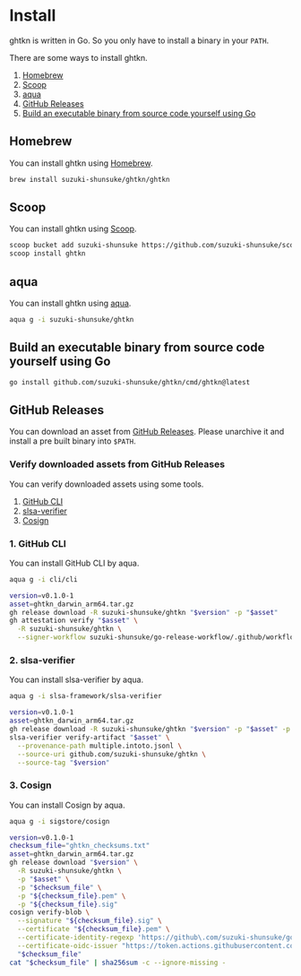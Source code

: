 # Install

ghtkn is written in Go. So you only have to install a binary in your `PATH`.

There are some ways to install ghtkn.

1. [Homebrew](#homebrew)
1. [Scoop](#scoop)
1. [aqua](#aqua)
1. [GitHub Releases](#github-releases)
1. [Build an executable binary from source code yourself using Go](#build-an-executable-binary-from-source-code-yourself-using-go)

## Homebrew

You can install ghtkn using [Homebrew](https://brew.sh/).

```sh
brew install suzuki-shunsuke/ghtkn/ghtkn
```

## Scoop

You can install ghtkn using [Scoop](https://scoop.sh/).

```sh
scoop bucket add suzuki-shunsuke https://github.com/suzuki-shunsuke/scoop-bucket
scoop install ghtkn
```

## aqua

You can install ghtkn using [aqua](https://aquaproj.github.io/).

```sh
aqua g -i suzuki-shunsuke/ghtkn
```

## Build an executable binary from source code yourself using Go

```sh
go install github.com/suzuki-shunsuke/ghtkn/cmd/ghtkn@latest
```

## GitHub Releases

You can download an asset from [GitHub Releases](https://github.com/suzuki-shunsuke/ghtkn/releases).
Please unarchive it and install a pre built binary into `$PATH`. 

### Verify downloaded assets from GitHub Releases

You can verify downloaded assets using some tools.

1. [GitHub CLI](https://cli.github.com/)
1. [slsa-verifier](https://github.com/slsa-framework/slsa-verifier)
1. [Cosign](https://github.com/sigstore/cosign)

### 1. GitHub CLI

You can install GitHub CLI by aqua.

```sh
aqua g -i cli/cli
```

```sh
version=v0.1.0-1
asset=ghtkn_darwin_arm64.tar.gz
gh release download -R suzuki-shunsuke/ghtkn "$version" -p "$asset"
gh attestation verify "$asset" \
  -R suzuki-shunsuke/ghtkn \
  --signer-workflow suzuki-shunsuke/go-release-workflow/.github/workflows/release.yaml
```

### 2. slsa-verifier

You can install slsa-verifier by aqua.

```sh
aqua g -i slsa-framework/slsa-verifier
```

```sh
version=v0.1.0-1
asset=ghtkn_darwin_arm64.tar.gz
gh release download -R suzuki-shunsuke/ghtkn "$version" -p "$asset" -p multiple.intoto.jsonl
slsa-verifier verify-artifact "$asset" \
  --provenance-path multiple.intoto.jsonl \
  --source-uri github.com/suzuki-shunsuke/ghtkn \
  --source-tag "$version"
```

### 3. Cosign

You can install Cosign by aqua.

```sh
aqua g -i sigstore/cosign
```

```sh
version=v0.1.0-1
checksum_file="ghtkn_checksums.txt"
asset=ghtkn_darwin_arm64.tar.gz
gh release download "$version" \
  -R suzuki-shunsuke/ghtkn \
  -p "$asset" \
  -p "$checksum_file" \
  -p "${checksum_file}.pem" \
  -p "${checksum_file}.sig"
cosign verify-blob \
  --signature "${checksum_file}.sig" \
  --certificate "${checksum_file}.pem" \
  --certificate-identity-regexp 'https://github\.com/suzuki-shunsuke/go-release-workflow/\.github/workflows/release\.yaml@.*' \
  --certificate-oidc-issuer "https://token.actions.githubusercontent.com" \
  "$checksum_file"
cat "$checksum_file" | sha256sum -c --ignore-missing -
```

